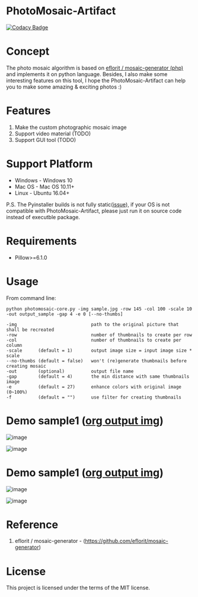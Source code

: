 # PhotoMosaic-Artifact
[![Codacy Badge](https://api.codacy.com/project/badge/Grade/36e620704dc7489c84be7dfe0b8b1f10)](https://www.codacy.com/app/zmcx16/PhotoMosaic-Artifact?utm_source=github.com&amp;utm_medium=referral&amp;utm_content=zmcx16/PhotoMosaic-Artifact&amp;utm_campaign=Badge_Grade)

# Concept
The photo mosaic algorithm is based on [eflorit / mosaic-generator (php)](https://https://github.com/eflorit/mosaic-generator) and implements it on python language. 
Besides, I also make some interesting features on this tool, I hope the PhotoMosaic-Artifact can help you to make some amazing & exciting photos :) 

# Features
1. Make the custom photographic mosaic image
2. Support video material (TODO)
3. Support GUI tool (TODO)


# Support Platform 
  * Windows - Windows 10
  * Mac OS  - Mac OS 10.11+
  * Linux   - Ubuntu 16.04+
  
  P.S. 
  The Pyinstaller builds is not fully static([issue](https://stackoverflow.com/questions/17654363/pyinstaller-glibc-2-15-not-found)), if your OS is not compatible with PhotoMosaic-Artifact, please just run it on source code instead of executble package.

  
# Requirements
  *  Pillow>=6.1.0


# Usage
From command line:
```
python photomosaic-core.py -img sample.jpg -row 145 -col 100 -scale 10 -out output_sample -gap 4 -e 0 [--no-thumbs]

-img                  			path to the original picture that shall be recreated
-row                    		number of thumbnails to create per row
-col               				number of thumbnails to create per column
-scale		(default = 1)		output image size = input image size * scale
--no-thumbs (default = false)  	won't (re)generate thumbnails before creating mosaic
-out 		(optional)			output file name
-gap 		(default = 4)		the min distance with same thumbnails image
-e			(default = 27)		enhance colors with original image (0~100%)
-f			(default = "")		use filter for creating thumbnails
```

  
# Demo sample1 ([org output img](https://github.com/zmcx16/PhotoMosaic-Artifact/blob/master/examples/output1.jpg))

![image](https://github.com/zmcx16/PhotoMosaic-Artifact/blob/master/examples/sample1.jpg)

![image](https://github.com/zmcx16/PhotoMosaic-Artifact/blob/master/examples/output1-demo.jpg)

# Demo sample1 ([org output img](https://github.com/zmcx16/PhotoMosaic-Artifact/blob/master/examples/output2.jpg))

![image](https://github.com/zmcx16/PhotoMosaic-Artifact/blob/master/examples/sample2.jpg)

![image](https://github.com/zmcx16/PhotoMosaic-Artifact/blob/master/examples/output2-demo.jpg)


# Reference
1. eflorit / mosaic-generator - (https://github.com/eflorit/mosaic-generator)

# License
This project is licensed under the terms of the MIT license.
